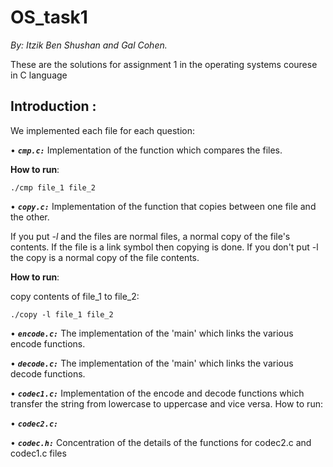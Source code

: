 # OS_task1

_By: Itzik Ben Shushan and Gal Cohen._

These are the solutions for assignment 1 in the operating systems courese in C language

## Introduction : 
We implemented each file for each question:

•	**_`cmp.c:`_** Implementation of the function which compares the files.

 __How to run__:
 
   ```
  ./cmp file_1 file_2
  ```

•	**_`copy.c:`_** Implementation of the function that copies between one file and the other.

If you put _-l_ and the files are normal files, a normal copy of the file's contents. If the file is a link symbol then copying is done.
If you don't put -l the copy is a normal copy of the file contents.

 __How to run__:
 
 copy contents of file_1 to file_2:
 
   ```
  ./copy -l file_1 file_2 
  ```

•	**_`encode.c:`_** The implementation of the 'main' which links the various encode functions.

•	**_`decode.c:`_** The implementation of the 'main' which links the various decode functions.

•	**_`codec1.c:`_** Implementation of the encode and decode functions which transfer the string from lowercase to uppercase and vice versa.
How to run:

•	**_`codec2.c:`_**

•	**_`codec.h:`_** Concentration of the details of the functions for codec2.c and codec1.c files
